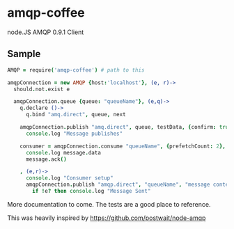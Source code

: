 amqp-coffee
===========

node.JS AMQP 0.9.1 Client

## Sample

```coffeescript
AMQP = require('amqp-coffee') # path to this

amqpConnection = new AMQP {host:'localhost'}, (e, r)->
  should.not.exist e

  amqpConnection.queue {queue: "queueName"}, (e,q)->
    q.declare ()->
      q.bind "amq.direct", queue, next

    amqpConnection.publish "amq.direct", queue, testData, {confirm: true}, (err, res)->
      console.log "Message publishes"

    consumer = amqpConnection.consume "queueName", {prefetchCount: 2}, (message)->
      console.log message.data
      message.ack()

    , (e,r)->
      console.log "Consumer setup"
      amqpConnection.publish "amqp.direct", "queueName", "message contents", {deliveryMode:2, confirm:true}, (e, r)->
        if !e? then console.log "Message Sent"
```

More documentation to come.  The tests are a good place to reference.

This was heavily inspired by https://github.com/postwait/node-amqp
